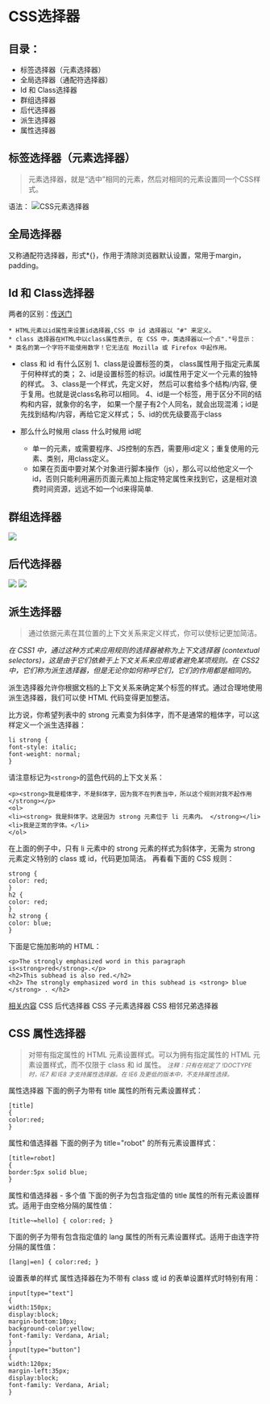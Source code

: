 # CSS选择器
## 目录：
* 标签选择器（元素选择器）
* 全局选择器（通配符选择器）
* Id 和 Class选择器
* 群组选择器
* 后代选择器
* 派生选择器
* 属性选择器

## 标签选择器（元素选择器）
>元素选择器，就是“选中”相同的元素，然后对相同的元素设置同一个CSS样式。

语法：
![CSS元素选择器](http://upload-images.jianshu.io/upload_images/1599190-56097446be09eebf.png?imageMogr2/auto-orient/strip%7CimageView2/2/w/1240)
## 全局选择器
又称通配符选择器，形式*{}，作用于清除浏览器默认设置，常用于margin，padding。
## Id 和 Class选择器
两者的区别：[传送门](http://www.jianshu.com/p/30c5bbd10115)
	
	* HTML元素以id属性来设置id选择器,CSS 中 id 选择器以 "#" 来定义。
	* class 选择器在HTML中以class属性表示, 在 CSS 中，类选择器以一个点"."号显示：
	* 类名的第一个字符不能使用数字！它无法在 Mozilla 或 Firefox 中起作用。
* class 和 id 有什么区别
    1、class是设置标签的类， class属性用于指定元素属于何种样式的类；
    2、id是设置标签的标识。id属性用于定义一个元素的独特的样式。
    3、class是一个样式，先定义好， 然后可以套给多个结构/内容, 便于复用。也就是说class名称可以相同。
    4、id是一个标签，用于区分不同的结构和内容，就象你的名字， 如果一个屋子有2个人同名，就会出现混淆；id是先找到结构/内容，再给它定义样式；
    5、id的优先级要高于class

* 那么什么时候用 class 什么时候用 id呢

    * 单一的元素，或需要程序、JS控制的东西，需要用id定义；重复使用的元素、类别，用class定义。
    * 如果在页面中要对某个对象进行脚本操作（js），那么可以给他定义一个id，否则只能利用遍历页面元素加上指定特定属性来找到它，这是相对浪费时间资源，远远不如一个id来得简单.
    
## 群组选择器
![](http://i.imgur.com/J9ZVguZ.png)

## 后代选择器
![](http://i.imgur.com/UkcqyTp.png)
![](http://i.imgur.com/kbsJx37.png)
## 派生选择器
>通过依据元素在其位置的上下文关系来定义样式，你可以使标记更加简洁。

<em>在 CSS1 中，通过这种方式来应用规则的选择器被称为上下文选择器 (contextual selectors)，这是由于它们依赖于上下文关系来应用或者避免某项规则。在 CSS2 中，它们称为派生选择器，但是无论你如何称呼它们，它们的作用都是相同的。</em>

派生选择器允许你根据文档的上下文关系来确定某个标签的样式。通过合理地使用派生选择器，我们可以使 HTML 代码变得更加整洁。

比方说，你希望列表中的 strong 元素变为斜体字，而不是通常的粗体字，可以这样定义一个派生选择器：
```
li strong {
font-style: italic;
font-weight: normal;
}
```
请注意标记为``` <strong> ```的蓝色代码的上下文关系：
```
<p><strong>我是粗体字，不是斜体字，因为我不在列表当中，所以这个规则对我不起作用  </strong></p>
<ol>
<li><strong> 我是斜体字。这是因为 strong 元素位于 li 元素内。 </strong></li>
<li>我是正常的字体。</li>
</ol>
```
在上面的例子中，只有 li 元素中的 strong 元素的样式为斜体字，无需为 strong 元素定义特别的 class
或 id，代码更加简洁。
再看看下面的 CSS 规则：
```
strong {
color: red;
}
h2 {
color: red;
}
h2 strong {
color: blue;
}
```
下面是它施加影响的 HTML：
```
<p>The strongly emphasized word in this paragraph is<strong>red</strong>.</p>
<h2>This subhead is also red.</h2>
<h2> The strongly emphasized word in this subhead is <strong> blue </strong> . </h2>
```
[相关内容](CSS组合选择符.md)
CSS 后代选择器
CSS 子元素选择器
CSS 相邻兄弟选择器




## CSS 属性选择器
>对带有指定属性的 HTML 元素设置样式。可以为拥有指定属性的 HTML 元素设置样式，而不仅限于 class 和 id 属性。
<em><small>注释：只有在规定了 !DOCTYPE 时，IE7 和 IE8 才支持属性选择器。在 IE6 及更低的版本中，不支持属性选择。</small></em>

属性选择器
下面的例子为带有 title 属性的所有元素设置样式：
```
[title]
{
color:red;
}
```
属性和值选择器
下面的例子为 title="robot" 的所有元素设置样式：
```
[title=robot]
{
border:5px solid blue;
}
```
属性和值选择器 - 多个值
下面的例子为包含指定值的 title 属性的所有元素设置样式。适用于由空格分隔的属性值：
```
[title~=hello] { color:red; }
```
下面的例子为带有包含指定值的 lang 属性的所有元素设置样式。适用于由连字符分隔的属性值：
```
[lang|=en] { color:red; }
```
设置表单的样式
属性选择器在为不带有 class 或 id 的表单设置样式时特别有用：
```
input[type="text"]
{
width:150px;
display:block;
margin-bottom:10px;
background-color:yellow;
font-family: Verdana, Arial;
}
input[type="button"]
{
width:120px;
margin-left:35px;
display:block;
font-family: Verdana, Arial;
}
```  
